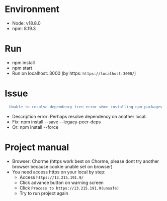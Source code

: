 # Environment
 - Node: v18.8.0
 - npm: 8.19.3
 
# Run
 - npm install
 - npm start
 - Run on localhost: 3000 (by https: `https://localhost:3000/`)

# Issue
 ```diff
- Unable to resolve dependency tree error when installing npm packages
```
 - Description error: Perhaps resolve dependency on another local.
 - Fix: npm install --save --legacy-peer-deps 
 - Or: npm install --force
 
# Project manual
 - Browser: Chorme (https work best on Chorme, please dont try another browser because cookie unable set on browser)
 - You need access https on your local by step:
   + Access `https://13.215.191.9/`
   + Click advance button on warning screen
   + Click `Process to https://13.215.191.9(unsafe)`
   + Try to run project again
